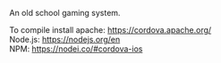 An old school gaming system. 

To compile install apache: https://cordova.apache.org/ <br>
                  Node.js: https://nodejs.org/en <br>
                      NPM: https://nodei.co/#cordova-ios

            
